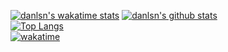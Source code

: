 [![danlsn's wakatime stats](https://github-readme-stats.vercel.app/api/wakatime?username=danlsn&range=last_year)](https://github.com/danlsn/)
[![danlsn's github stats](https://github-readme-stats.vercel.app/api?username=danlsn&show_icons=true)](https://github.com/danlsn/)  
[![Top Langs](https://github-readme-stats.vercel.app/api/top-langs/?username=danlsn)](https://github.com/danlsn/)  
[![wakatime](https://wakatime.com/badge/user/739a1992-f3c8-4a2b-bfee-ea1c10ca16d0.svg)](https://wakatime.com/@739a1992-f3c8-4a2b-bfee-ea1c10ca16d0)
